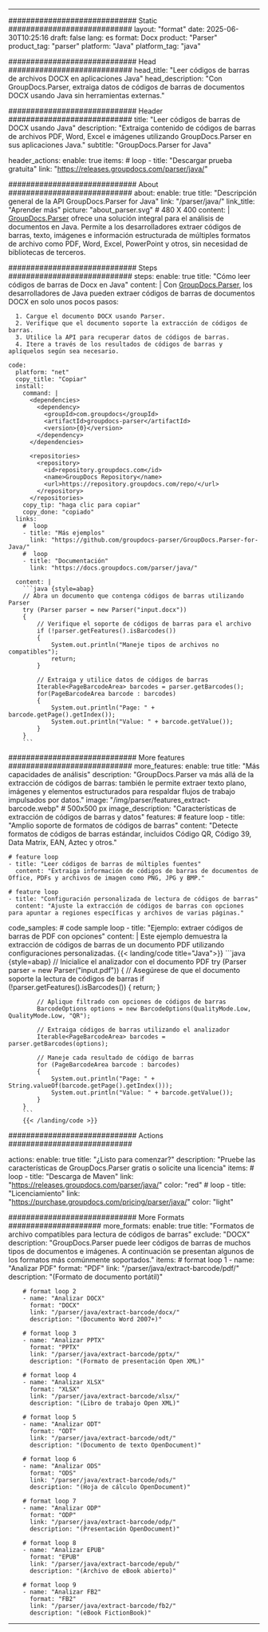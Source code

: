 


---
############################# Static ############################
layout: "format"
date:  2025-06-30T10:25:16
draft: false
lang: es
format: Docx
product: "Parser"
product_tag: "parser"
platform: "Java"
platform_tag: "java"

############################# Head ############################
head_title: "Leer códigos de barras de archivos DOCX en aplicaciones Java"
head_description: "Con GroupDocs.Parser, extraiga datos de códigos de barras de documentos DOCX usando Java sin herramientas externas."

############################# Header ############################
title: "Leer códigos de barras de DOCX usando Java" 
description: "Extraiga contenido de códigos de barras de archivos PDF, Word, Excel e imágenes utilizando GroupDocs.Parser en sus aplicaciones Java."
subtitle: "GroupDocs.Parser for Java" 

header_actions:
  enable: true
  items:
    #  loop
    - title: "Descargar prueba gratuita"
      link: "https://releases.groupdocs.com/parser/java/"
      
############################# About ############################
about:
    enable: true
    title: "Descripción general de la API GroupDocs.Parser for Java"
    link: "/parser/java/"
    link_title: "Aprender más"
    picture: "about_parser.svg" # 480 X 400
    content: |
       [GroupDocs.Parser](/parser/java/) ofrece una solución integral para el análisis de documentos en Java. Permite a los desarrolladores extraer códigos de barras, texto, imágenes e información estructurada de múltiples formatos de archivo como PDF, Word, Excel, PowerPoint y otros, sin necesidad de bibliotecas de terceros.

############################# Steps ############################
steps:
    enable: true
    title: "Cómo leer códigos de barras de Docx en Java"
    content: |
      Con [GroupDocs.Parser](/parser/java/), los desarrolladores de Java pueden extraer códigos de barras de documentos DOCX en solo unos pocos pasos:
      
      1. Cargue el documento DOCX usando Parser.
      2. Verifique que el documento soporte la extracción de códigos de barras.
      3. Utilice la API para recuperar datos de códigos de barras.
      4. Itere a través de los resultados de códigos de barras y aplíquelos según sea necesario.
   
    code:
      platform: "net"
      copy_title: "Copiar"
      install:
        command: |
          <dependencies>
            <dependency>
              <groupId>com.groupdocs</groupId>
              <artifactId>groupdocs-parser</artifactId>
              <version>{0}</version>
            </dependency>
          </dependencies>

          <repositories>
            <repository>
              <id>repository.groupdocs.com</id>
              <name>GroupDocs Repository</name>
              <url>https://repository.groupdocs.com/repo/</url>
            </repository>
          </repositories>
        copy_tip: "haga clic para copiar"
        copy_done: "copiado"
      links:
        #  loop
        - title: "Más ejemplos"
          link: "https://github.com/groupdocs-parser/GroupDocs.Parser-for-Java/"
        #  loop
        - title: "Documentación"
          link: "https://docs.groupdocs.com/parser/java/"
          
      content: |
        ```java {style=abap}
        // Abra un documento que contenga códigos de barras utilizando Parser
        try (Parser parser = new Parser("input.docx"))
        {
            // Verifique el soporte de códigos de barras para el archivo
            if (!parser.getFeatures().isBarcodes())
            {
                System.out.println("Maneje tipos de archivos no compatibles");
                return;
            }

            // Extraiga y utilice datos de códigos de barras
            Iterable<PageBarcodeArea> barcodes = parser.getBarcodes();
            for(PageBarcodeArea barcode : barcodes)
            {
                System.out.println("Page: " + barcode.getPage().getIndex());
                System.out.println("Value: " + barcode.getValue());
            }
        }
        ```            

############################# More features ############################
more_features:
  enable: true
  title: "Más capacidades de análisis"
  description: "GroupDocs.Parser va más allá de la extracción de códigos de barras: también le permite extraer texto plano, imágenes y elementos estructurados para respaldar flujos de trabajo impulsados por datos."
  image: "/img/parser/features_extract-barcode.webp" # 500x500 px
  image_description: "Características de extracción de códigos de barras y datos"
  features:
    # feature loop
    - title: "Amplio soporte de formatos de códigos de barras"
      content: "Detecte formatos de códigos de barras estándar, incluidos Código QR, Código 39, Data Matrix, EAN, Aztec y otros."

    # feature loop
    - title: "Leer códigos de barras de múltiples fuentes"
      content: "Extraiga información de códigos de barras de documentos de Office, PDFs y archivos de imagen como PNG, JPG y BMP."

    # feature loop
    - title: "Configuración personalizada de lectura de códigos de barras"
      content: "Ajuste la extracción de códigos de barras con opciones para apuntar a regiones específicas y archivos de varias páginas."
      
  code_samples:
    # code sample loop
    - title: "Ejemplo: extraer códigos de barras de PDF con opciones"
      content: |
        Este ejemplo demuestra la extracción de códigos de barras de un documento PDF utilizando configuraciones personalizadas.
        {{< landing/code title="Java">}}
        ```java {style=abap}
        //  Inicialice el analizador con el documento PDF
        try (Parser parser = new Parser("input.pdf"))
        {
            // Asegúrese de que el documento soporte la lectura de códigos de barras
            if (!parser.getFeatures().isBarcodes())
            {
                return;
            }

            // Aplique filtrado con opciones de códigos de barras
            BarcodeOptions options = new BarcodeOptions(QualityMode.Low, QualityMode.Low, "QR");

            // Extraiga códigos de barras utilizando el analizador
            Iterable<PageBarcodeArea> barcodes = parser.getBarcodes(options);

            // Maneje cada resultado de código de barras
            for (PageBarcodeArea barcode : barcodes)
            {
                System.out.println("Page: " + String.valueOf(barcode.getPage().getIndex()));
                System.out.println("Value: " + barcode.getValue());
            }
        }
        ```
        {{< /landing/code >}}


############################# Actions ############################

actions:
  enable: true
  title: "¿Listo para comenzar?"
  description: "Pruebe las características de GroupDocs.Parser gratis o solicite una licencia"
  items:
    #  loop
    - title: "Descarga de Maven"
      link: "https://releases.groupdocs.com/parser/java/"
      color: "red"
        #  loop
    - title: "Licenciamiento"
      link: "https://purchase.groupdocs.com/pricing/parser/java/"
      color: "light"


############################# More Formats #####################
more_formats:
    enable: true
    title: "Formatos de archivo compatibles para lectura de códigos de barras"
    exclude: "DOCX"
    description: "GroupDocs.Parser puede leer códigos de barras de muchos tipos de documentos e imágenes. A continuación se presentan algunos de los formatos más comúnmente soportados."
    items: 
        # format loop 1
        - name: "Analizar PDF"
          format: "PDF"
          link: "/parser/java/extract-barcode/pdf/"
          description: "(Formato de documento portátil)"
          
        # format loop 2
        - name: "Analizar DOCX"
          format: "DOCX"
          link: "/parser/java/extract-barcode/docx/"
          description: "(Documento Word 2007+)"
          
        # format loop 3
        - name: "Analizar PPTX"
          format: "PPTX"
          link: "/parser/java/extract-barcode/pptx/"
          description: "(Formato de presentación Open XML)"
          
        # format loop 4
        - name: "Analizar XLSX"
          format: "XLSX"
          link: "/parser/java/extract-barcode/xlsx/"
          description: "(Libro de trabajo Open XML)"
          
        # format loop 5
        - name: "Analizar ODT"
          format: "ODT"
          link: "/parser/java/extract-barcode/odt/"
          description: "(Documento de texto OpenDocument)"
          
        # format loop 6
        - name: "Analizar ODS"
          format: "ODS"
          link: "/parser/java/extract-barcode/ods/"
          description: "(Hoja de cálculo OpenDocument)"
          
        # format loop 7
        - name: "Analizar ODP"
          format: "ODP"
          link: "/parser/java/extract-barcode/odp/"
          description: "(Presentación OpenDocument)"
          
        # format loop 8
        - name: "Analizar EPUB"
          format: "EPUB"
          link: "/parser/java/extract-barcode/epub/"
          description: "(Archivo de eBook abierto)"
          
        # format loop 9
        - name: "Analizar FB2"
          format: "FB2"
          link: "/parser/java/extract-barcode/fb2/"
          description: "(eBook FictionBook)"
         
          

---